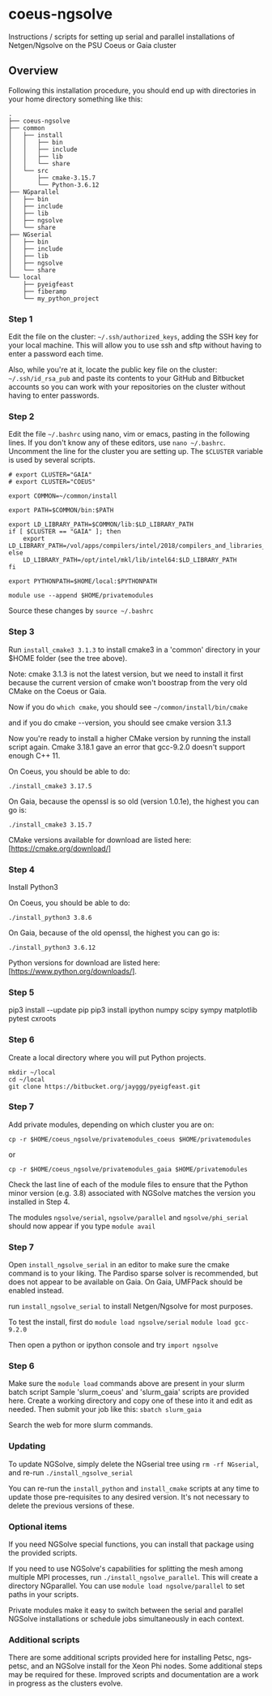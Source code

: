 # coeus-ngsolve
Instructions / scripts for setting up serial and parallel installations of Netgen/Ngsolve on the PSU Coeus or Gaia cluster

## Overview
Following this installation procedure, you should end up with
directories in your home directory something like this:

```
.
├── coeus-ngsolve
├── common
│   ├── install
│   │   ├── bin
│   │   ├── include
│   │   ├── lib
│   │   └── share
│   └── src
│       ├── cmake-3.15.7
│       └── Python-3.6.12
├── NGparallel
│   ├── bin
│   ├── include
│   ├── lib
│   ├── ngsolve
│   └── share
├── NGserial
│   ├── bin
│   ├── include
│   ├── lib
│   ├── ngsolve
│   └── share
└── local
    ├── pyeigfeast
    ├── fiberamp
    └── my_python_project

```

### Step 1

Edit the file on the cluster: `~/.ssh/authorized_keys`, adding the SSH key for your local machine.
This will allow you to use ssh and sftp without having to enter a password each time.

Also, while you're at it, locate the public key file on the cluster: `~/.ssh/id_rsa_pub` and paste its contents to your GitHub and Bitbucket accounts so you can work with your repositories on the cluster without having to enter passwords.

### Step 2

Edit the file `~/.bashrc` using nano, vim or emacs, pasting in the following lines.  If you
don't know any of these editors, use `nano ~/.bashrc`.
  Uncomment the line for the cluster you are setting up.  The `$CLUSTER` variable is used by several scripts.

```
# export CLUSTER="GAIA"
# export CLUSTER="COEUS"

export COMMON=~/common/install

export PATH=$COMMON/bin:$PATH

export LD_LIBRARY_PATH=$COMMON/lib:$LD_LIBRARY_PATH
if [ $CLUSTER == "GAIA" ]; then
	export LD_LIBRARY_PATH=/vol/apps/compilers/intel/2018/compilers_and_libraries_2018.1.163/linux/mkl/lib/intel64:$LD_LIBRARY_PATH
else
 	LD_LIBRARY_PATH=/opt/intel/mkl/lib/intel64:$LD_LIBRARY_PATH
fi

export PYTHONPATH=$HOME/local:$PYTHONPATH

module use --append $HOME/privatemodules
```

Source these changes by `source ~/.bashrc`

### Step 3

Run `install_cmake3 3.1.3` to install cmake3 in a 'common' directory 
in your $HOME folder (see the tree above).

Note: cmake 3.1.3 is not the latest version, but we need to install it first because the current version of cmake won't boostrap from the very old CMake on the Coeus or Gaia.

Now if you do `which cmake`, you should see
`~/common/install/bin/cmake`

and if you do cmake --version, you should see
cmake version 3.1.3

Now you're ready to install a higher CMake version by running the install script again.
Cmake 3.18.1 gave an error that gcc-9.2.0 doesn't support enough C++ 11.

On Coeus, you should be able to do:

`./install_cmake3 3.17.5`

On Gaia, because the openssl is so old (version 1.0.1e), the highest you can go is:

`./install_cmake3 3.15.7`

CMake versions available for download are listed here: 
[https://cmake.org/download/]

### Step 4

Install Python3

On Coeus, you should be able to do:

`./install_python3 3.8.6`

On Gaia, because of the old openssl, the highest you can go is:

`./install_python3 3.6.12`

Python versions for download are listed here:
[https://www.python.org/downloads/].

### Step 5 

pip3 install --update pip
pip3 install ipython numpy scipy sympy matplotlib pytest cxroots

### Step 6

Create a local directory where you will put Python projects.

```
mkdir ~/local
cd ~/local
git clone https://bitbucket.org/jayggg/pyeigfeast.git
```

### Step 7

Add private modules, depending on which cluster you are on:

```
cp -r $HOME/coeus_ngsolve/privatemodules_coeus $HOME/privatemodules
```
or

```
cp -r $HOME/coeus_ngsolve/privatemodules_gaia $HOME/privatemodules
```

Check the last line of each of the module files to ensure that the Python minor version (e.g. 3.8) associated with NGSolve matches the version you installed in Step 4.
 
The modules `ngsolve/serial`, `ngsolve/parallel` and `ngsolve/phi_serial` should now appear if you type `module avail`

### Step 7

Open `install_ngsolve_serial` in an editor to make sure the cmake command is to your liking.  The Pardiso sparse solver is recommended, but does not appear to be available on Gaia.  On Gaia, UMFPack should be enabled instead.

run `install_ngsolve_serial` to install Netgen/Ngsolve for most purposes.

To test the install, first do
`module load ngsolve/serial`
`module load gcc-9.2.0`

Then open a python or ipython console and try
`import ngsolve`

### Step 6

Make sure the `module load` commands above are present in your slurm batch script
Sample 'slurm_coeus' and 'slurm_gaia' scripts are provided here.  Create a working directory and copy one of these into it and edit as needed.  Then submit your job like this:
`sbatch slurm_gaia`

Search the web for more slurm commands.

### Updating

To update NGSolve, simply delete the NGserial tree using `rm -rf NGserial`,
 and re-run `./install_ngsolve_serial`

You can re-run the `install_python` and `install_cmake` scripts at any time to update
those pre-requisites to any desired version.  It's not necessary to delete the previous
versions of these.

### Optional items

If you need NGSolve special functions, 
you can install that package using the provided scripts.

If you need to use NGSolve's capabilities for splitting the mesh among
 multiple MPI processes, run `./install_ngsolve_parallel`.  This will create a directory NGparallel.  You can use  `module load ngsolve/parallel` to set paths in your scripts. 

Private modules make it easy to switch between the serial and parallel NGSolve
 installations or schedule jobs simultaneously in each context.

### Additional scripts

There are some additional scripts provided here for installing Petsc, 
ngs-petsc, and an NGSolve install for the Xeon Phi nodes.  Some additional
steps may be required for these.  Improved scripts and documentation
are a work in progress as the clusters evolve.

